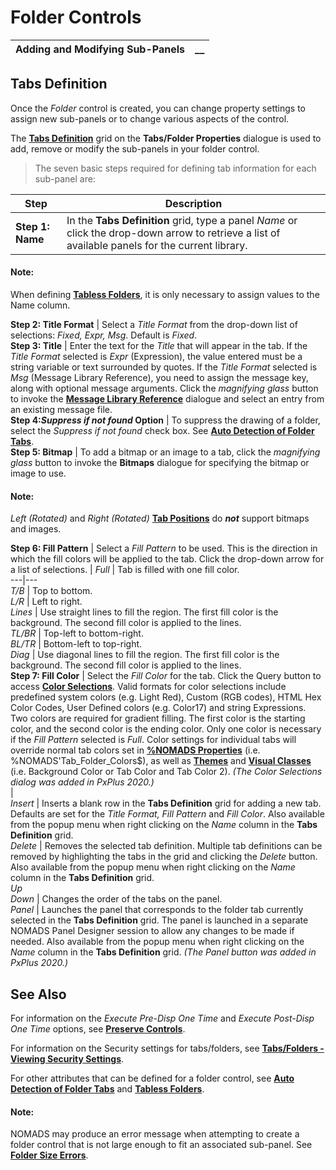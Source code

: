 # Folder Controls   
  
**Adding and Modifying Sub-Panels** |  **__**  
---|---  
  
## Tabs Definition

Once the _Folder_ control is created, you can change property settings to assign new sub-panels or to change various aspects of the control.

The **[Tabs Definition](Folder%20Properties.htm#tabsdef)** grid on the **Tabs/Folder Properties** dialogue is used to add, remove or modify the sub-panels in your folder control.

> The seven basic steps required for defining tab information for each sub-panel are:

**Step** |  **Description**  
---|---  
**Step 1: Name** |  In the **Tabs Definition** grid, type a panel _Name_ or click the drop-down arrow to retrieve a list of available panels for the current library.

#### **Note:**  
When defining **[Tabless Folders](Tabless%20Folders.md)**, it is only necessary to assign values to the Name column.  
  
**Step 2: Title Format** |  Select a _Title Format_ from the drop-down list of selections: _Fixed, Expr, Msg_. Default is _Fixed_.  
**Step 3: Title** |  Enter the text for the _Title_ that will appear in the tab. If the _Title Format_ selected is _Expr_ (Expression), the value entered must be a string variable or text surrounded by quotes. If the _Title Format_ selected is _Msg_ (Message Library Reference), you need to assign the message key, along with optional message arguments. Click the _magnifying glass_ button to invoke the **[Message Library Reference](../../Message%20Library%20Maintenance/Message%20Library%20Reference.md)** dialogue and select an entry from an existing message file.  
**Step 4:_Suppress if not found_ Option** |  To suppress the drawing of a folder, select the _Suppress if not found_ check box. See **[Auto Detection of Folder Tabs](Auto%20Detection%20of%20Folder%20Tabs.md)**.  
**Step 5: Bitmap** |  To add a bitmap or an image to a tab, click the _magnifying glass_ button to invoke the **Bitmaps** dialogue for specifying the bitmap or image to use.

#### **Note:**  
_Left (Rotated)_ and _Right (Rotated)_ **[Tab Positions](Folder%20Properties.htm#position)** do **_not_** support bitmaps and images.  
  
**Step 6: Fill Pattern** |  Select a _Fill Pattern_ to be used. This is the direction in which the fill colors will be applied to the tab. Click the drop-down arrow for a list of selections. |  _Full_ |  Tab is filled with one fill color.  
---|---  
_T/B_ |  Top to bottom.  
_L/R_ |  Left to right.  
_Lines_ |  Use straight lines to fill the region. The first fill color is the background. The second fill color is applied to the lines.  
_TL/BR_ |  Top-left to bottom-right.  
_BL/TR_ |  Bottom-left to top-right.  
_Diag_ |  Use diagonal lines to fill the region. The first fill color is the background. The second fill color is applied to the lines.  
**Step 7: Fill Color** |  Select the _Fill Color_ for the tab. Click the Query button to access **[Color Selections](../../Appendix/Color%20Selections.md)**. Valid formats for color selections include predefined system colors (e.g. Light Red), Custom (RGB codes), HTML Hex Color Codes, User Defined colors (e.g. Color17) and string Expressions. Two colors are required for gradient filling. The first color is the starting color, and the second color is the ending color. Only one color is necessary if the _Fill Pattern_ selected is _Full_. Color settings for individual tabs will override normal tab colors set in **[%NOMADS Properties](../../Appendix/NOMADS%20Variables/Overview.htm#properties_list)** (i.e. %NOMADS'Tab_Folder_Colors$), as well as **[Themes](../../System%20Maintenance%20Tools/System%20Options/Themes.md)** and **[Visual Classes](../../System%20Maintenance%20Tools/System%20Options/Visual%20Classes.md)** (i.e. Background Color or Tab Color and Tab Color 2). _(The Color Selections dialog was added in PxPlus 2020.)_  
|   
_Insert_ |  Inserts a blank row in the **Tabs Definition** grid for adding a new tab. Defaults are set for the _Title Format, Fill Pattern_ and _Fill Color_. Also available from the popup menu when right clicking on the _Name_ column in the **Tabs Definition** grid.  
_Delete_ |  Removes the selected tab definition. Multiple tab definitions can be removed by highlighting the tabs in the grid and clicking the _Delete_ button. Also available from the popup menu when right clicking on the _Name_ column in the **Tabs Definition** grid.  
_Up  
Down_ |  Changes the order of the tabs on the panel.  
_Panel_ |  Launches the panel that corresponds to the folder tab currently selected in the **Tabs Definition** grid. The panel is launched in a separate NOMADS Panel Designer session to allow any changes to be made if needed. Also available from the popup menu when right clicking on the _Name_ column in the **Tabs Definition** grid. _(The Panel button was added in PxPlus 2020.)_  
  
## See Also

For information on the _Execute Pre-Disp One Time_ and _Execute Post-Disp One Time_ options, see **[Preserve Controls](Preserve%20Controls.md)**.

For information on the Security settings for tabs/folders, see **[Tabs/Folders - Viewing Security Settings](../../System%20Maintenance%20Tools/Security%20Manager/Restricting%20Access.htm#tabsfolders)**.

For other attributes that can be defined for a folder control, see **[Auto Detection of Folder Tabs](Auto%20Detection%20of%20Folder%20Tabs.md)** and **[Tabless Folders](Tabless%20Folders.md)**.

#### **Note:**  
NOMADS may produce an error message when attempting to create a folder control that is not large enough to fit an associated sub-panel. See **[Folder Size Errors](Folder%20Size%20Errors.md)**.
